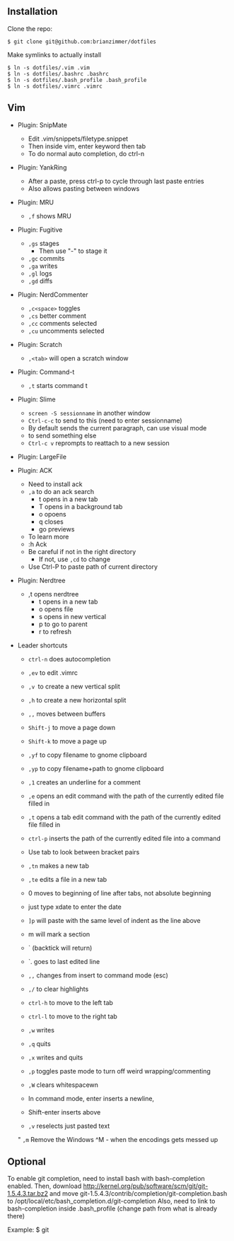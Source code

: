
Installation
------------

Clone the repo:

	$ git clone git@github.com:brianzimmer/dotfiles

Make symlinks to actually install

	$ ln -s dotfiles/.vim .vim
	$ ln -s dotfiles/.bashrc .bashrc
	$ ln -s dotfiles/.bash_profile .bash_profile
	$ ln -s dotfiles/.vimrc .vimrc

Vim
---------

* Plugin: SnipMate
	* Edit .vim/snippets/filetype.snippet
	* Then inside vim, enter keyword then tab
	* To do normal auto completion, do ctrl-n

* Plugin: YankRing
	* After a paste, press ctrl-p to cycle through last paste entries
	* Also allows pasting between windows

* Plugin: MRU
	* `,f` shows MRU

* Plugin: Fugitive
	* `,gs` stages
		* Then use "-" to stage it
	* `,gc` commits
	* `,ga` writes
	* `,gl` logs
	* `,gd` diffs

* Plugin: NerdCommenter
	* `,c<space>` toggles
	* `,cs` better comment
	* `,cc` comments selected
	* `,cu` uncomments selected

* Plugin: Scratch
	* `,<tab>` will open a scratch window

* Plugin: Command-t
	* `,t` starts command t

* Plugin: Slime
	* `screen -S sessionname` in another window
	* `Ctrl-c-c` to send to this (need to enter sessionname)
	* By default sends the current paragraph, can use visual mode
	* to send something else
	* `Ctrl-c v` reprompts to reattach to a new session

* Plugin: LargeFile

* Plugin: ACK
	* Need to install ack
	* `,a` to do an ack search
		* t opens in a new tab
		* T opens in a background tab
		* o opoens
		* q closes
		* go previews
	* To learn more
	* :h Ack
	* Be careful if not in the right directory
		* If not, use `,cd` to change
	* Use Ctrl-P to paste path of current directory

* Plugin: Nerdtree
	* ,t opens nerdtree
		* t opens in a new tab
		* o opens file
		* s opens in new vertical
		* p to go to parent
		* r to refresh


* Leader shortcuts

	* `ctrl-n` does autocompletion

	* `,ev` to edit .vimrc

	* `,v `to create a new vertical split

	* `,h` to create a new horizontal split

	* `,,` moves between buffers

	* `Shift-j` to move a page down
	* `Shift-k` to move a page up


	* `,yf` to copy filename to gnome clipboard

	* `,yp` to copy filename+path to gnome clipboard

	* `,1` creates an underline for a comment

	* `,e` opens an edit command with the path of the currently edited file filled in

	* `,t` opens a tab edit command with the path of the currently edited file filled in

	* `ctrl-p` inserts the path of the currently edited file into a command

	* Use tab to look between bracket pairs


	* `,tn` makes a new tab
	* `,te` edits a file in a new tab

	* 0 moves to beginning of line after tabs, not absolute beginning

	* just type xdate to enter the date

	* `]p` will paste with the same level of indent as the line above

	* m <letter> will mark a section
	* \` <letter> (backtick will return)
	* \`. goes to last edited line

	* `,,` changes from insert to command mode (esc)

	* `,/` to clear highlights

	* `ctrl-h` to move to the left tab
	* `ctrl-l` to move to the right tab

	* `,w` writes
	* `,q` quits
	* `,x` writes and quits

	* `,p` toggles paste mode to turn off weird wrapping/commenting

	* `,W` clears whitespacewn

	* In command mode, enter inserts a newline,
	* Shift-enter inserts above

	* `,v` reselects just pasted text

	" `,m` Remove the Windows ^M - when the encodings gets messed up

Optional
--------

To enable git completion, need to install bash with bash-completion enabled.
Then, download http://kernel.org/pub/software/scm/git/git-1.5.4.3.tar.bz2 and move git-1.5.4.3/contrib/completion/git-completion.bash to /opt/local/etc/bash_completion.d/git-completion
Also, need to link to bash-completion inside .bash_profile (change path from what is already there)

Example: 
	$ git<space><tab><tab>
